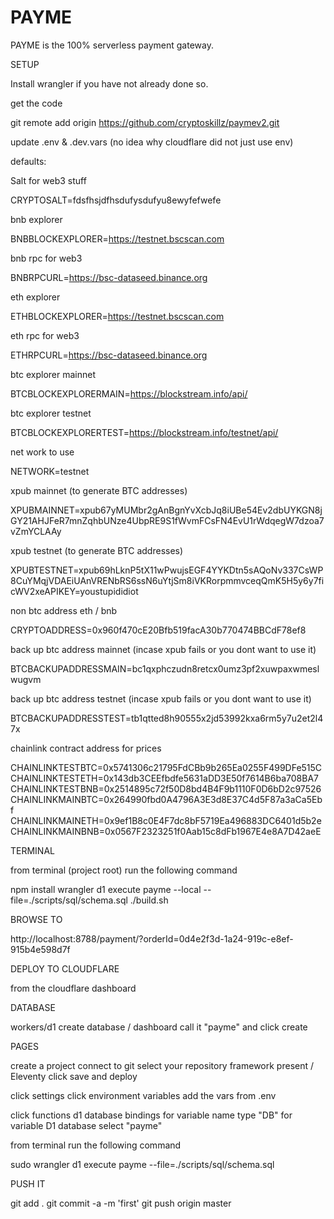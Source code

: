 # PAYME

PAYME is the 100% serverless payment gateway.

SETUP

Install wrangler if you have  not already done so. 

get the code

git remote add origin  https://github.com/cryptoskillz/paymev2.git


update .env & .dev.vars (no idea why cloudflare did not just use env)

defaults:


Salt for web3 stuff

CRYPTOSALT=fdsfhsjdfhsdufysdufyu8ewyfefwefe

bnb explorer

BNBBLOCKEXPLORER=https://testnet.bscscan.com

bnb rpc for web3

BNBRPCURL=https://bsc-dataseed.binance.org

eth explorer

ETHBLOCKEXPLORER=https://testnet.bscscan.com

eth rpc for web3

ETHRPCURL=https://bsc-dataseed.binance.org


btc explorer mainnet 

BTCBLOCKEXPLORERMAIN=https://blockstream.info/api/

btc explorer testnet

BTCBLOCKEXPLORERTEST=https://blockstream.info/testnet/api/

net work to use

NETWORK=testnet

xpub mainnet (to generate BTC addresses)

XPUBMAINNET=xpub67yMUMbr2gAnBgnYvXcbJq8iUBe54Ev2dbUYKGN8jGY21AHJFeR7mnZqhbUNze4UbpRE9S1fWvmFCsFN4EvU1rWdqegW7dzoa7vZmYCLAAy

xpub testnet (to generate BTC addresses)


XPUBTESTNET=xpub69hLknP5tX11wPwujsEGF4YYKDtn5sAQoNv337CsWP8CuYMqjVDAEiUAnVRENbRS6ssN6uYtjSm8iVKRorpmmvceqQmK5H5y6y7ficWV2xeAPIKEY=youstupididiot

non btc address eth / bnb

CRYPTOADDRESS=0x960f470cE20Bfb519facA30b770474BBCdF78ef8

back up btc address mainnet (incase xpub fails or you dont want to use it)

BTCBACKUPADDRESSMAIN=bc1qxphczudn8retcx0umz3pf2xuwpaxwmeslwugvm

back up btc address testnet (incase xpub fails or you dont want to use it)


BTCBACKUPADDRESSTEST=tb1qtted8h90555x2jd53992kxa6rm5y7u2et2l47x

chainlink contract address for prices

CHAINLINKTESTBTC=0x5741306c21795FdCBb9b265Ea0255F499DFe515C
CHAINLINKTESTETH=0x143db3CEEfbdfe5631aDD3E50f7614B6ba708BA7
CHAINLINKTESTBNB=0x2514895c72f50D8bd4B4F9b1110F0D6bD2c97526
CHAINLINKMAINBTC=0x264990fbd0A4796A3E3d8E37C4d5F87a3aCa5Ebf
CHAINLINKMAINETH=0x9ef1B8c0E4F7dc8bF5719Ea496883DC6401d5b2e
CHAINLINKMAINBNB=0x0567F2323251f0Aab15c8dFb1967E4e8A7D42aeE

TERMINAL

from terminal (project root) run the following command

npm install 
wrangler d1 execute payme --local --file=./scripts/sql/schema.sql
./build.sh

BROWSE TO 

http://localhost:8788/payment/?orderId=0d4e2f3d-1a24-919c-e8ef-915b4e598d7f

DEPLOY TO CLOUDFLARE

from the cloudflare dashboard

DATABASE 

workers/d1
create database / dashboard
call it "payme" and click create

PAGES

create a project
connect to git
select your repository
framework present / Eleventy
click save and deploy

click settings
click environment variables
add the vars from .env

click functions
d1 database bindings
for variable name type "DB"
for variable D1 database select "payme"


from terminal run the following command

sudo wrangler d1 execute payme  --file=./scripts/sql/schema.sql

PUSH IT 

git add .
git commit -a -m 'first'
git push origin master
